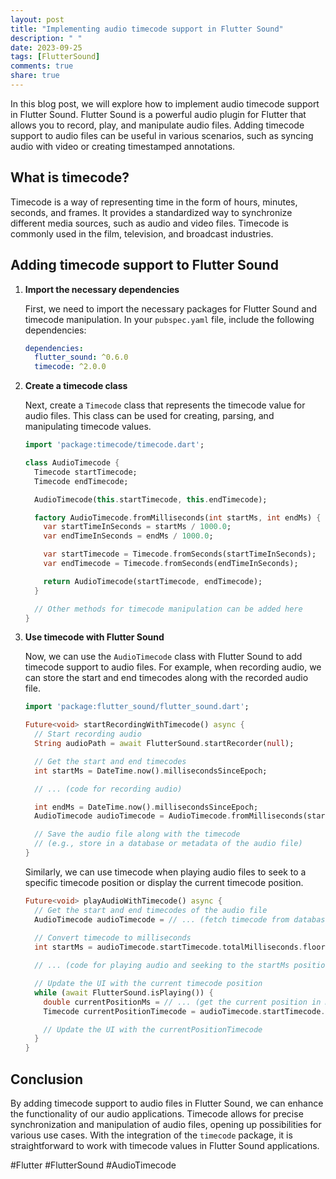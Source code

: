 ```yaml
---
layout: post
title: "Implementing audio timecode support in Flutter Sound"
description: " "
date: 2023-09-25
tags: [FlutterSound]
comments: true
share: true
---
```


In this blog post, we will explore how to implement audio timecode support in Flutter Sound. Flutter Sound is a powerful audio plugin for Flutter that allows you to record, play, and manipulate audio files. Adding timecode support to audio files can be useful in various scenarios, such as syncing audio with video or creating timestamped annotations.

## What is timecode?

Timecode is a way of representing time in the form of hours, minutes, seconds, and frames. It provides a standardized way to synchronize different media sources, such as audio and video files. Timecode is commonly used in the film, television, and broadcast industries.

## Adding timecode support to Flutter Sound

1. **Import the necessary dependencies**
   
   First, we need to import the necessary packages for Flutter Sound and timecode manipulation. In your `pubspec.yaml` file, include the following dependencies:
   ```yaml
   dependencies:
     flutter_sound: ^0.6.0
     timecode: ^2.0.0
   ```

2. **Create a timecode class**
   
   Next, create a `Timecode` class that represents the timecode value for audio files. This class can be used for creating, parsing, and manipulating timecode values.

   ```dart
   import 'package:timecode/timecode.dart';
   
   class AudioTimecode {
     Timecode startTimecode;
     Timecode endTimecode;
   
     AudioTimecode(this.startTimecode, this.endTimecode);
   
     factory AudioTimecode.fromMilliseconds(int startMs, int endMs) {
       var startTimeInSeconds = startMs / 1000.0;
       var endTimeInSeconds = endMs / 1000.0;
   
       var startTimecode = Timecode.fromSeconds(startTimeInSeconds);
       var endTimecode = Timecode.fromSeconds(endTimeInSeconds);
   
       return AudioTimecode(startTimecode, endTimecode);
     }
   
     // Other methods for timecode manipulation can be added here
   }
   ```

3. **Use timecode with Flutter Sound**
   
   Now, we can use the `AudioTimecode` class with Flutter Sound to add timecode support to audio files. For example, when recording audio, we can store the start and end timecodes along with the recorded audio file.

   ```dart
   import 'package:flutter_sound/flutter_sound.dart';
   
   Future<void> startRecordingWithTimecode() async {
     // Start recording audio
     String audioPath = await FlutterSound.startRecorder(null);
   
     // Get the start and end timecodes
     int startMs = DateTime.now().millisecondsSinceEpoch;
   
     // ... (code for recording audio)
   
     int endMs = DateTime.now().millisecondsSinceEpoch;
     AudioTimecode audioTimecode = AudioTimecode.fromMilliseconds(startMs, endMs);
   
     // Save the audio file along with the timecode
     // (e.g., store in a database or metadata of the audio file)
   }
   ```

   Similarly, we can use timecode when playing audio files to seek to a specific timecode position or display the current timecode position.

   ```dart
   Future<void> playAudioWithTimecode() async {
     // Get the start and end timecodes of the audio file
     AudioTimecode audioTimecode = // ... (fetch timecode from database or metadata)
     
     // Convert timecode to milliseconds
     int startMs = audioTimecode.startTimecode.totalMilliseconds.floor();
   
     // ... (code for playing audio and seeking to the startMs position)
   
     // Update the UI with the current timecode position
     while (await FlutterSound.isPlaying()) {
       double currentPositionMs = // ... (get the current position in milliseconds)
       Timecode currentPositionTimecode = audioTimecode.startTimecode.addMilliseconds(currentPositionMs.toInt());
   
       // Update the UI with the currentPositionTimecode
     }
   }
   ```

## Conclusion

By adding timecode support to audio files in Flutter Sound, we can enhance the functionality of our audio applications. Timecode allows for precise synchronization and manipulation of audio files, opening up possibilities for various use cases. With the integration of the `timecode` package, it is straightforward to work with timecode values in Flutter Sound applications.

#Flutter #FlutterSound #AudioTimecode